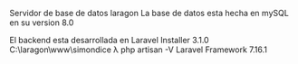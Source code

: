 Servidor de base de datos laragon
La base de datos esta hecha en mySQL en su version 8.0

El backend esta desarrollada en Laravel Installer 3.1.0
C:\laragon\www\simondice
λ php artisan -V
Laravel Framework 7.16.1


